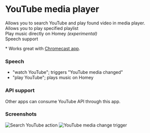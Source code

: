 # YouTube media player

Allows you to search YouTube and play found video in media player.  
Allows you to play specified playlist  
Play music directly on Homey _(experimental)_  
Speech support  

\* Works great with [Chromecast app][chromecast-app].

### Speech

- "watch YouTube"; triggers "YouTube media changed"
- "play YouTube"; plays music on Homey

### API support

Other apps can consume YouTube API through this app.

### Screenshots

![Search YouTube action][action-search-image] ![YouTube media change trigger][trigger-change-image]

[chromecast-app]: https://apps.athom.com/app/com.google.chromecast
[action-search-image]: https://cloud.githubusercontent.com/assets/10425/13227043/e2c734b2-d994-11e5-9bdc-fb882b87fdec.png
[trigger-change-image]: https://cloud.githubusercontent.com/assets/10425/13227089/228d3eca-d995-11e5-9f90-c4000a243581.png
